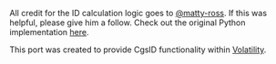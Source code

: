 All credit for the ID calculation logic goes to [@matty-ross](https://github.com/matty-ross). If this was helpful, please give him a follow.
Check out the original Python implementation [here](https://github.com/matty-ross/cgsid).

This port was created to provide CgsID functionality within [Volatility](https://github.com/BurnoutHints/Volatility).
